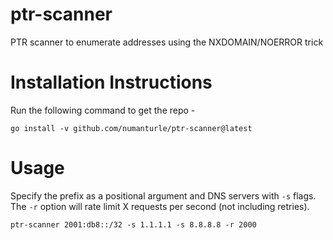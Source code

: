# ptr-scanner
PTR scanner to enumerate addresses using the NXDOMAIN/NOERROR trick


# Installation Instructions
Run the following command to get the repo -
```
go install -v github.com/numanturle/ptr-scanner@latest
```
# Usage
Specify the prefix as a positional argument and DNS servers with `-s` flags. The `-r` option will rate limit X requests per second (not including retries).

    ptr-scanner 2001:db8::/32 -s 1.1.1.1 -s 8.8.8.8 -r 2000
  
